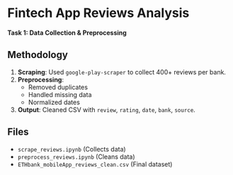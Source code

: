 # Fintech App Reviews Analysis  
**Task 1: Data Collection & Preprocessing**  

## Methodology  
1. **Scraping**: Used `google-play-scraper` to collect 400+ reviews per bank.  
2. **Preprocessing**:  
   - Removed duplicates  
   - Handled missing data  
   - Normalized dates  
3. **Output**: Cleaned CSV with `review`, `rating`, `date`, `bank`, `source`.  

## Files  
- `scrape_reviews.ipynb` (Collects data)  
- `preprocess_reviews.ipynb` (Cleans data)  
- `ETHbank_mobileApp_reviews_clean.csv` (Final dataset)  